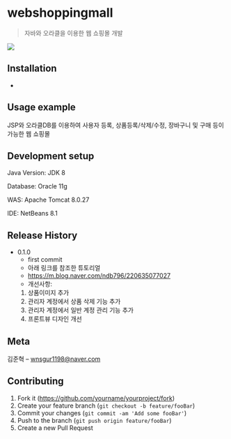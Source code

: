 # webshoppingmall
> 자바와 오라클을 이용한 웹 쇼핑몰 개발

![](readme-img/header.png)

## Installation

-

## Usage example

JSP와 오라클DB를 이용하여 사용자 등록, 상품등록/삭제/수정, 장바구니 및 구매 등이 가능한 웹 쇼핑몰


## Development setup

Java Version:
JDK 8

Database:
Oracle 11g

WAS:
Apache Tomcat 8.0.27

IDE:
NetBeans 8.1


## Release History

* 0.1.0
    * first commit
    * 아래 링크를 참조한 튜토리얼
    - https://m.blog.naver.com/ndb796/220635077027
    * 개선사항: 
    1) 상품이미지 추가
    2) 관리자 계정에서 상품 삭제 기능 추가
    4) 관리자 계정에서 일반 계정 관리 기능 추가
    4) 프론트뷰 디자인 개선

## Meta

김준혁 – wnsgur1198@naver.com

## Contributing

1. Fork it (<https://github.com/yourname/yourproject/fork>)
2. Create your feature branch (`git checkout -b feature/fooBar`)
3. Commit your changes (`git commit -am 'Add some fooBar'`)
4. Push to the branch (`git push origin feature/fooBar`)
5. Create a new Pull Request

<!-- Markdown link & img dfn's -->
